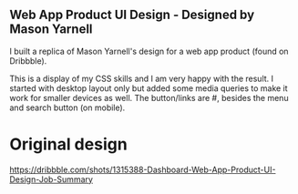 ##  Web App Product UI Design - Designed by Mason Yarnell 

I built a replica of Mason Yarnell's design for a web app product (found on Dribbble). 

This is a display of my CSS skills and I am very happy with the result. I started with desktop layout only but added some media queries to make it work for smaller devices as well. The button/links are #, besides the menu and search button (on mobile).

# Original design

https://dribbble.com/shots/1315388-Dashboard-Web-App-Product-UI-Design-Job-Summary


